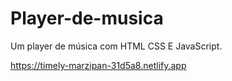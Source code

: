 # Player-de-musica
Um player de música com HTML CSS E JavaScript.

https://timely-marzipan-31d5a8.netlify.app
